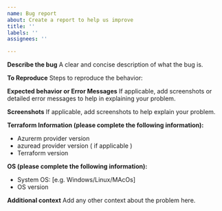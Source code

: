 ```yaml
---
name: Bug report
about: Create a report to help us improve
title: ''
labels: ''
assignees: ''

---
```


**Describe the bug**
A clear and concise description of what the bug is.

**To Reproduce**
Steps to reproduce the behavior:


**Expected behavior or Error Messages**
If applicable, add screenshots or detailed error messages to help in explaining your problem.

**Screenshots**
If applicable, add screenshots to help explain your problem.

**Terraform Information (please complete the following information):**
 - Azurerm provider version
 - azuread provider version ( if applicable )
 - Terraform version


**OS (please complete the following information):**
 - System OS: [e.g. Windows/Linux/MAcOs]
 - OS version


**Additional context**
Add any other context about the problem here.
